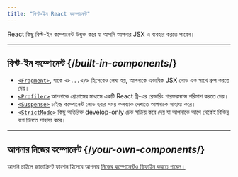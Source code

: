 ```yaml
---
title: "বিল্ট-ইন React কম্পোনেন্ট"
---
```


<Intro>

React কিছু বিল্ট-ইন কম্পোনেন্ট উন্মুক্ত করে যা আপনি আপনার JSX এ ব্যবহার করতে পারেন।

</Intro>

---

## বিল্ট-ইন কম্পোনেন্ট {/*built-in-components*/}

* [`<Fragment>`](/reference/react/Fragment), যাকে `<>...</>` হিসেবেও লেখা হয়, আপনাকে একাধিক JSX নোড এক সাথে গ্রুপ করতে দেয়।
* [`<Profiler>`](/reference/react/Profiler) আপনাকে প্রোগ্রামের মাধ্যমে একটি React ট্রি-এর রেন্ডারিং পারফরম্যান্স পরিমাপ করতে দেয়। 
* [`<Suspense>`](/reference/react/Suspense) চাইল্ড কম্পোনেন্ট লোড হবার সময় ফলব্যাক দেখাতে আপনাকে সাহায্য করে।
* [`<StrictMode>`](/reference/react/StrictMode) কিছু অতিরিক্ত develop-only চেক সক্রিয় করে দেয় যা আপনাকে আগে থেকেই বিভিন্ন বাগ চিনতে সাহায্য করে।

---

## আপনার নিজের কম্পোনেন্ট {/*your-own-components*/}

আপনি চাইলে জাভাস্ক্রিপ্ট ফাংশন হিসেবে আপনার [নিজের কম্পোনেন্টও ডিফাইন করতে পারেন।](/learn/your-first-component)
